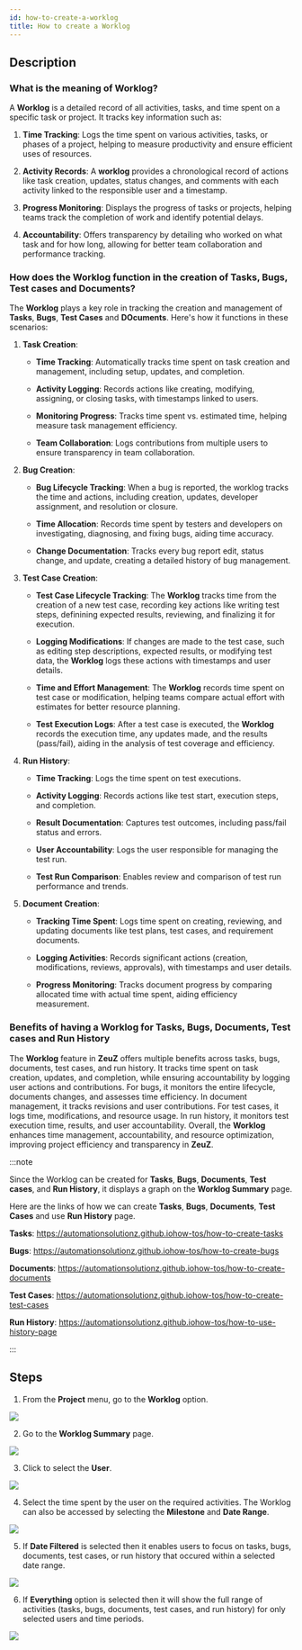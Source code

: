 ```yaml
---
id: how-to-create-a-worklog
title: How to create a Worklog
---
```


## Description

### What is the meaning of Worklog?

A **Worklog** is a detailed record of all activities, tasks, and time spent on a specific task or project. It tracks key information such as:

1. **Time Tracking**: Logs the time spent on various activities, tasks, or phases of a project, helping to measure productivity and ensure efficient uses of resources.

2. **Activity Records**: A **worklog** provides a chronological record of actions like task creation, updates, status changes, and comments with each activity linked to the responsible user and a timestamp.

3. **Progress Monitoring**: Displays the progress of tasks or projects, helping teams track the completion of work and identify potential delays.

4. **Accountability**: Offers transparency by detailing who worked on what task and for how long, allowing for better team collaboration and performance tracking.

### How does the Worklog function in the creation of Tasks, Bugs, Test cases and Documents?

The **Worklog** plays a key role in tracking the creation and management of **Tasks**, **Bugs**, **Test Cases** and **DOcuments**. Here's how it functions in these scenarios:

1. **Task Creation**:

   - **Time Tracking**: Automatically tracks time spent on task creation and management, including setup, updates, and completion.

   - **Activity Logging**: Records actions like creating, modifying, assigning, or closing tasks, with timestamps linked to users.

   - **Monitoring Progress**: Tracks time spent vs. estimated time, helping measure task management efficiency.

   - **Team Collaboration**: Logs contributions from multiple users to ensure transparency in team collaboration.

2. **Bug Creation**:

   - **Bug Lifecycle Tracking**: When a bug is reported, the worklog tracks the time and actions, including creation, updates, developer assignment, and resolution or closure.

   - **Time Allocation**: Records time spent by testers and developers on investigating, diagnosing, and fixing bugs, aiding time accuracy.

   - **Change Documentation**: Tracks every bug report edit, status change, and update, creating a detailed history of bug management.

3. **Test Case Creation**:

   - **Test Case Lifecycle Tracking**: The **Worklog** tracks time from the creation of a new test case, recording key actions like writing test steps, definining expected results, reviewing, and finalizing it for execution.

   - **Logging Modifications**: If changes are made to the test case, such as editing step descriptions, expected results, or modifying test data, the **Worklog** logs these actions with timestamps and user details.

   - **Time and Effort Management**: The **Worklog** records time spent on test case or modification, helping teams compare actual effort with estimates for better resource planning.

   - **Test Execution Logs**: After a test case is executed, the **Worklog** records the execution time, any updates made, and the results (pass/fail), aiding in the analysis of test coverage and efficiency.

4. **Run History**:

   - **Time Tracking**: Logs the time spent on test executions.

   - **Activity Logging**: Records actions like test start, execution steps, and completion.

   - **Result Documentation**: Captures test outcomes, including pass/fail status and errors.

   - **User Accountability**: Logs the user responsible for managing the test run.

   - **Test Run Comparison**: Enables review and comparison of test run performance and trends.

5. **Document Creation**:

   - **Tracking Time Spent**: Logs time spent on creating, reviewing, and updating documents like test plans, test cases, and requirement documents.

   - **Logging Activities**: Records significant actions (creation, modifications, reviews, approvals), with timestamps and user details.

   - **Progress Monitoring**: Tracks document progress by comparing allocated time with actual time spent, aiding efficiency measurement.

### Benefits of having a Worklog for Tasks, Bugs, Documents, Test cases and Run History

The **Worklog** feature in **ZeuZ** offers multiple benefits across tasks, bugs, documents, test cases, and run history. It tracks time spent on task creation, updates, and completion, while ensuring accountability by logging user actions and contributions. For bugs, it monitors the entire lifecycle, documents changes, and assesses time efficiency. In document management, it tracks revisions and user contributions. For test cases, it logs time, modifications, and resource usage. In run history, it monitors test execution time, results, and user accountability. Overall, the **Worklog** enhances time management, accountability, and resource optimization, improving project efficiency and transparency in **ZeuZ**.

:::note

Since the Worklog can be created for **Tasks**, **Bugs**, **Documents**, **Test cases**, and **Run History**, it displays a graph on the **Worklog Summary** page.

Here are the links of how we can create **Tasks**, **Bugs**, **Documents**, **Test Cases** and use **Run History** page.

**Tasks**: https://automationsolutionz.github.iohow-tos/how-to-create-tasks

**Bugs**: https://automationsolutionz.github.iohow-tos/how-to-create-bugs

**Documents**: https://automationsolutionz.github.iohow-tos/how-to-create-documents

**Test Cases**: https://automationsolutionz.github.iohow-tos/how-to-create-test-cases

**Run History**: https://automationsolutionz.github.iohow-tos/how-to-use-history-page

:::

## Steps

1. From the **Project** menu, go to the **Worklog** option.

![](/img/how-tos/how-to-create-a-worklog/worklog-project.png)

2. Go to the **Worklog Summary** page.

![](/img/how-tos/how-to-create-a-worklog/worklog-summary.png)

3. Click to select the **User**.

![](/img/how-tos/how-to-create-a-worklog/worklog-user.png)

4. Select the time spent by the user on the required activities. The Worklog can also be accessed by selecting the **Milestone** and **Date Range**.

![](/img/how-tos/how-to-create-a-worklog/worklog-date.png)

5. If **Date Filtered** is selected then it enables users to focus on tasks, bugs, documents, test cases, or run history that occured within a selected date range.

![](/img/how-tos/how-to-create-a-worklog/worklog-date-filtered.png)

6. If **Everything** option is selected then it will show the full range of activities (tasks, bugs, documents, test cases, and run history) for only selected users and time periods.

![](/img/how-tos/how-to-create-a-worklog/worklog-everything.png)